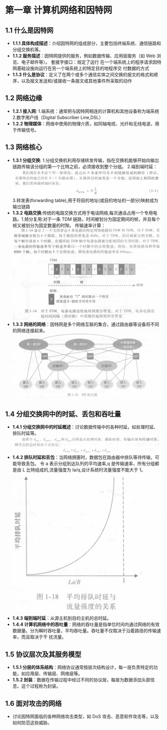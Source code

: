 # 第一章 计算机网络和因特网

## 1.1 什么是因特网

- **1.1.1 具体构成描述**：介绍因特网的组成部分，主要包括终端系统、通信链路和分组交换机等。
- **1.1.2 服务描述**：因特网提供的服务，例如数据传输、应用层服务（如 Web 浏览、电子邮件等）。
  套接字接口：规定了运行
  在一个端系统上的程序请求因特网基础设施向运行在另一个端系统上的特定目的地程序交
  付数据的方式
- **1.1.3 什么是协议**：定义了在两个或多个通信实体之间交换的报文的格式和顺
  序，以及报文发送和/或接收一条报文或其他事件所采取的动作

## 1.2 网络边缘

- **1.2.1 接入网**: 1.端系统：通常把与因特网相连的计算机和其他设备称为端系统 2.数字用户线（Digital Subscriber Line,DSL）
- **1.2.2 物理媒体**：网络中使用的物理介质，如同轴电缆、光纤和无线电波，用于传输信号。

## 1.3 网络核心

- **1.3.1 分组交换**: 1.分组交换机利用存储转发传输，指在交换机能够开始向输岀链路传输该分组的第一个比特之前，必须接收到整个分组。 2.端到端时延：![alt text](image.png) 3.转发表(forwarding table),用于将目的地址(或目的地址的一部分)映射成为输岀链路
- **1.3.2 电路交换**:传统的电路交换方式用于电话网络,每次通话占用一个专用电路。1.频分复用:对于一条 TDM 链路，时间被划分为固定期间的帧，并且每个帧又被划分为固定数量的时隙。
  传输速率计算：![alt text](image-1.png)
  ![alt text](image-2.png)
- **1.3.3 网络的网络**：因特网是多个网络互联的集合，通过路由器等设备将不同的网络连接起来。
  ![alt text](image-3.png)

## 1.4 分组交换网中的时延、丢包和吞吐量

- **1.4.1 分组交换网中的时延概述**：讨论数据传输中的各种时延，如处理时延、排队时延等。
  ![alt text](image-4.png)
- **1.4.2 排队时延和丢包**：当网络拥塞时，数据包在路由器中排队等待传输，可能导致丢包。
  令 a 表示分组到达队列的平均速率,q 是传输速率，所有分组都是由 L 比特组成的,流量强度为 la/q,设计系统时流量强度不能大于 1。
  ![alt text](image-5.png)
- **1.4.3 端到端时延**：从源主机到目的主机的总时延。
- **1.4.4 计算机网络中的吞吐量**：网络的吞吐量是指单位时间内通过网络的有效数据量。分为瞬时吞吐量，平均吞吐量。吞吐量不仅取决于沿着路径的传输速率，而且取决于干
  扰流量。

## 1.5 协议层次及其服务模型

- **1.5.1 分层的体系结构**：网络协议通常按层次结构设计，每一层负责特定的功能，如应用层、传输层、网络层等。
- **1.5.2 封装**：数据在传输过程中经过不同的协议层，每层为数据添加头部信息，这个过程称为封装。

## 1.6 面对攻击的网络

- 讨论因特网面临的各种网络攻击类型，如 DoS 攻击、恶意软件攻击等，以及如何防范这些威胁。
